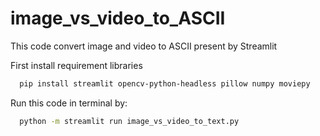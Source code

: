 # image_vs_video_to_ASCII
This code convert image and video to ASCII present by Streamlit

First install requirement libraries

```bash
  pip install streamlit opencv-python-headless pillow numpy moviepy
```

Run this code in terminal by:

```bash
  python -m streamlit run image_vs_video_to_text.py
```

